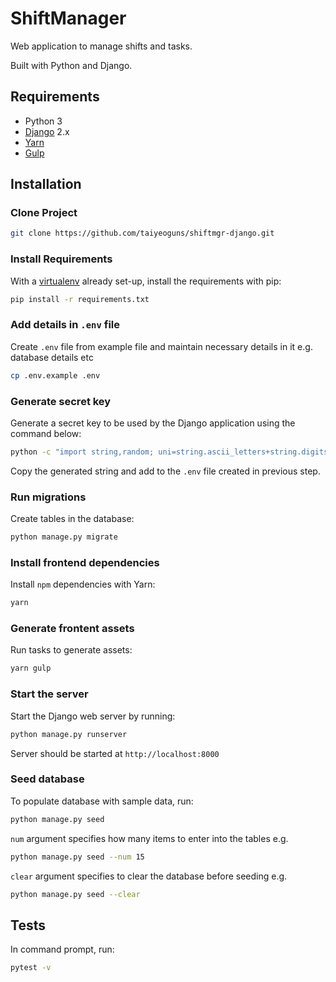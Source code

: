 # ShiftManager

Web application to manage shifts and tasks.

Built with Python and Django.

## Requirements

- Python 3
- [Django](https://www.djangoproject.com/) 2.x
- [Yarn](https://yarnpkg.com/lang/en/)
- [Gulp](https://gulpjs.com/)

## Installation

### Clone Project

```sh
git clone https://github.com/taiyeoguns/shiftmgr-django.git
```

### Install Requirements

With a [virtualenv](https://virtualenv.pypa.io/) already set-up, install the requirements with pip:

```sh
pip install -r requirements.txt
```

### Add details in `.env` file

Create `.env` file from example file and maintain necessary details in it e.g. database details etc

```sh
cp .env.example .env
```

### Generate secret key

Generate a secret key to be used by the Django application using the command below:

```sh
python -c "import string,random; uni=string.ascii_letters+string.digits+string.punctuation; print(repr(''.join([random.SystemRandom().choice(uni) for i in range(random.randint(45,50))])))"
```

Copy the generated string and add to the `.env` file created in previous step.

### Run migrations

Create tables in the database:

```sh
python manage.py migrate
```

### Install frontend dependencies

Install `npm` dependencies with Yarn:

```sh
yarn
```

### Generate frontent assets

Run tasks to generate assets:

```sh
yarn gulp
```

### Start the server

Start the Django web server by running:

```sh
python manage.py runserver
```

Server should be started at `http://localhost:8000`

### Seed database

To populate database with sample data, run:

```sh
python manage.py seed
```

`num` argument specifies how many items to enter into the tables e.g.

```sh
python manage.py seed --num 15
```

`clear` argument specifies to clear the database before seeding e.g.

```sh
python manage.py seed --clear
```

## Tests

In command prompt, run:

```sh
pytest -v
```
